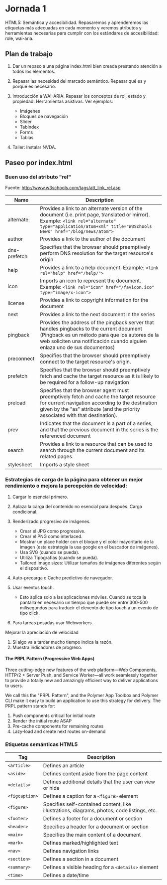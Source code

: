 # Jornada 1 

HTML5: Semántica y accesibilidad. Repasaremos y aprenderemos las etiquetas más adecuadas en cada momento y veremos atributos y herramientas necesarias para cumplir con los estándares de accesibilidad: role, wai-aria.

## Plan de trabajo

1. Dar un repaso a una página index.html bien creada prestando atención a todos los elementos.
2. Repasar las necesidad del marcado semántico. Repasar qué es y porqué es necesario.

3. Introducción a WAI-ARIA. Repasar los conceptos de rol, estado y propiedad. Herramientas asistivas. Ver ejemplos:
    
    * Imágenes
    * Bloques de navegación
    * Slider
    * TabIndex
    * Forms
    * Tablas

4. Taller: Instalar NVDA.

## Paseo por index.html

### Buen uso del atributo "rel"

Fuente: http://www.w3schools.com/tags/att_link_rel.asp

Name | Description
--- | ---
alternate: | Provides a link to an alternate version of the document (i.e. print page, translated or mirror). Example: ```<link rel="alternate" type="application/atom+xml" title="W3Schools News" href="/blog/news/atom">```
author | Provides a link to the author of the document
dns-prefetch | Specifies that the browser should preemptively perform DNS resolution for the target resource's origin
help | Provides a link to a help document. Example: ```<link rel="help" href="/help/">```
icon | Imports an icon to represent the document. Example: ```<link rel="icon" href="/favicon.ico" type="image/x-icon">```
license	| Provides a link to copyright information for the document
next | Provides a link to the next document in the series
pingback | Provides the address of the pingback server that handles pingbacks to the current document (Pingback es un método para que los autores de la web soliciten una notificación cuando alguien enlaza uno de sus documentos)
preconnect | Specifies that the browser should preemptively connect to the target resource's origin.
prefetch | Specifies that the browser should preemptively fetch and cache the target resource as it is likely to be required for a follow-up navigation
preload | Specifies that the browser agent must preemptively fetch and cache the target resource for current navigation according to the destination given by the "as" attribute (and the priority associated with that destination).
prev | Indicates that the document is a part of a series, and that the previous document in the series is the referenced document
search | Provides a link to a resource that can be used to search through the current document and its related pages.
stylesheet | Imports a style sheet

### Estrategias de carga de la página para obtener un mejor rendimiento o mejora la percepción de velocidad:

1. Cargar lo esencial primero.
2. Aplaza la carga del contenido no esencial para después. Carga condicional.
3. Renderizado progresivo de imágenes.
    
    * Crear el JPG como progressive.
    * Crear el PNG como interlaced.
    * Mostrar un place holder con el bloque y el color mayoritario de la imagen (esta estrategia la usa google en el buscador de imágenes). 
    * Usa SVG (cuando se pueda).
    * Utiliza Tipografias (cuando se pueda).         
    * Tailored image sizes: Utilizar tamaños de imágenes diferentes según el dispositivo. 

4. Auto-precarga o Cache predictivo de navegador.
5. Usar eventos touch.
    - Esto aplica solo a las aplicaciones móviles. Cuando se toca la pantalla en necesario un tiempo que puede ser entre 300-500 milisegundos 
    para traducir el elevento de tipo touch a un evento de tipo click.

6. Para tareas pesadas usar Webworkers.

Mejorar la apreciación de velocidad 

1. Si algo va a tardar mucho tiempo indica la razón.
2. Muestra indicadores de progreso.

#### The PRPL Pattern (Progressive Web Apps)

Three cutting-edge new features of the web platform—Web Components, HTTP/2 + Server Push, and Service Worker—all work seamlessly together to provide a totally new and amazingly efficient way to deliver applications to users.

We call this the "PRPL Pattern", and the Polymer App Toolbox and Polymer CLI make it easy to build an application to use this strategy for delivery. The PRPL pattern stands for:

1. Push components critical for initial route
2. Render the initial route ASAP
3. Pre-cache components for remaining routes
4. Lazy-load and create next routes on-demand

### Etiquetas semánticas HTML5

Tag | Description
--- | ---
```<article>``` | Defines an article
```<aside>``` | Defines content aside from the page content
```<details>``` | Defines additional details that the user can view or hide
```<figcaption>``` | Defines a caption for a ```<figure>``` element
```<figure>``` | Specifies self-contained content, like illustrations, diagrams, photos, code listings, etc.
```<footer>``` | Defines a footer for a document or section
```<header>``` | Specifies a header for a document or section
```<main>``` | Specifies the main content of a document
```<mark>``` | Defines marked/highlighted text
```<nav>``` | Defines navigation links
```<section>``` | Defines a section in a document
```<summary>``` | Defines a visible heading for a ```<details>``` element
```<time>``` | Defines a date/time
